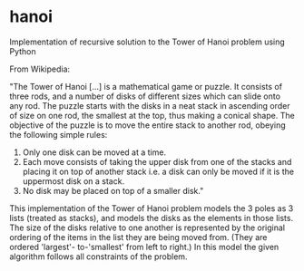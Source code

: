 # hanoi
Implementation of recursive solution to the Tower of Hanoi problem using Python

From Wikipedia:

  "The Tower of Hanoi [...] is a mathematical game or puzzle. It consists of three 
  rods, and a number of disks of different sizes which can slide onto any rod. The 
  puzzle starts with the disks in a neat stack in ascending order of size on one 
  rod, the smallest at the top, thus making a conical shape.
  The objective of the puzzle is to move the entire stack to another rod, obeying 
  the following simple rules:
  1) Only one disk can be moved at a time.
  2) Each move consists of taking the upper disk from one of the stacks and placing it 
  on top of another stack i.e. a disk can only be moved if it is the uppermost disk on a stack.
  3) No disk may be placed on top of a smaller disk."

This implementation of the Tower of Hanoi problem models the 3 poles as 3 lists
(treated as stacks), and models the disks as the elements in those lists. The 
size of the disks relative to one another is represented by the original ordering
of the items in the list they are being moved from. (They are ordered 'largest'-
to-'smallest' from left to right.) In this model the given algorithm follows all 
constraints of the problem.
